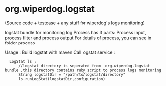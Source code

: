 org.wiperdog.logstat
====================

(Source code + testcase + any stuff for wiperdog's logs monitoring)

logstat bundle for monitoring log
Process has 3 parts: Process input, process filter and process output
For details of process, you can see in folder process

Usage : 
	Build logstat with maven
	Call logstat service :
		
	  LogStat ls ;
          //logstat directory is seperated from  org.wiperdog.logstat bundle ,this directory contains ruby script to process logs monitoring
          String logstatDir = "/path/to/logstat/directory"
          ls.runLogStat(logstatDir,configuration)

